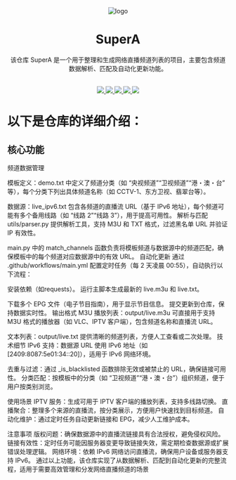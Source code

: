 <div align="center">
  <img src="https://raw.githubusercontent.com/alantang1977/X/main/Pictures/TangImage240.png" alt="logo"/>
  <h1 align="center">SuperA</h1>
</div>

<div align="center">该仓库 SuperA 是一个用于整理和生成网络直播频道列表的项目，主要包含频道数据解析、匹配及自动化更新功能。</div>
<br>
<p align="center">
  <a href="https://github.com/alantang1977/SuperA/releases">
    <img src="https://img.shields.io/github/v/release/alantang1977/SuperA" />
  </a>
  <a href="https://www.python.org/">
    <img src="https://img.shields.io/badge/python-%20%3D%203.13-47c219" />
  </a>
  <a href="https://github.com/alantang1977/SuperA/releases">
    <img src="https://img.shields.io/github/downloads/alantang1977/SuperA/total" />
  </a>
  <a href="https://github.com/alantang1977/SuperA">
    <img src="https://img.shields.io/github/stars/alantang1977/SuperA" />
  </a>
  <a href="https://github.com/alantang1977/SuperA/fork">
    <img src="https://img.shields.io/github/forks/alantang1977/SuperA" />
  </a>
</p>


# 以下是仓库的详细介绍：
## 核心功能
频道数据管理 

模板定义：demo.txt 中定义了频道分类（如 “央视频道”“卫视频道”“港・澳・台” 等），每个分类下列出具体频道名称（如 CCTV-1、东方卫视、翡翠台等）。

数据源：live_ipv6.txt 包含各频道的直播流 URL（基于 IPv6 地址），每个频道可能有多个备用线路（如 “线路 2”“线路 3”），用于提高可用性。
解析与匹配
utils/parser.py 提供解析工具，支持 M3U 和 TXT 格式，过滤黑名单 URL 并验证 IP 有效性。

main.py 中的 match_channels 函数负责将模板频道与数据源中的频道匹配，确保模板中的每个频道对应数据源中的有效 URL。
自动化更新
通过 .github/workflows/main.yml 配置定时任务（每 2 天凌晨 00:55），自动执行以下流程：

安装依赖（如requests）。
运行主脚本生成最新的 live.m3u 和 live.txt。

下载多个 EPG 文件（电子节目指南），用于显示节目信息。
提交更新到仓库，保持数据实时性。
输出格式
M3U 播放列表：output/live.m3u 可直接用于支持 M3U 格式的播放器（如 VLC、IPTV 客户端），包含频道名称和直播流 URL。

文本列表：output/live.txt 提供清晰的频道列表，方便人工查看或二次处理。
技术细节
IPv6 支持：数据源 URL 使用 IPv6 地址（如 [2409:8087:5e01:34::20]），适用于 IPv6 网络环境。

去重与过滤：通过 _is_blacklisted 函数排除无效或被禁止的 URL，确保链接可用性。
分类匹配：按模板中的分类（如 “卫视频道”“港・澳・台”）组织频道，便于用户按类别浏览。

使用场景
IPTV 服务：生成可用于 IPTV 客户端的播放列表，支持多线路切换。
直播聚合：整理多个来源的直播流，按分类展示，方便用户快速找到目标频道。
自动化维护：通过定时任务自动更新链接和 EPG，减少人工维护成本。

注意事项
版权问题：确保数据源中的直播流链接具有合法授权，避免侵权风险。
链接有效性：定时任务可能因服务器变更导致链接失效，需定期检查数据源或扩展错误处理逻辑。
网络环境：依赖 IPv6 网络访问直播流，确保用户设备或服务器支持 IPv6。
通过以上功能，该仓库实现了从数据解析、匹配到自动化更新的完整流程，适用于需要高效管理和分发网络直播频道的场景

